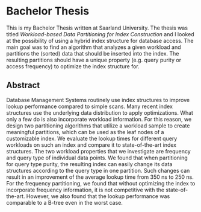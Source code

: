 # Bachelor Thesis

This is my Bachelor Thesis written at Saarland University. The thesis was titled *Workload-based Data Partitioning for Index Construction* and I looked at the possibility of using a hybrid index structure for database access. The main goal was to find an algorithm that analyzes a given workload and partitions the (sorted) data that should be inserted into the index. The resulting partitions should have a unique property (e.g. query purity or access frequency) to optimize the index structure for.

## Abstract 

Database Management Systems routinely use index structures to improve lookup performance compared to simple scans. Many recent index structures use the underlying data distribution to apply optimizations. What only a few do is also incorporate workload information. For this reason, we design two partitioning algorithms that utilize a workload sample to create meaningful partitions, which can be used as the leaf nodes of a customizable index. We evaluate the lookup times for different query workloads on such an index and compare it to state-of-the-art index structures. The two workload properties that we investigate are frequency and query type of individual data points. We found that when partitioning for query type purity, the resulting index can easily change its data structures according to the query type in one partition. Such changes can result in an improvement of the average lookup time from 350 ns to 250 ns. For the frequency partitioning, we found that without optimizing the index to incorporate frequency information, it is not competitive with the state-of-the-art. However, we also found that the lookup performance was comparable to a B-tree even in the worst case.
